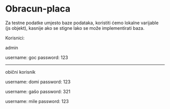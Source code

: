 # Obracun-placa

Za testne podatke umjesto baze podataka, koristiti ćemo lokalne varijable (js objekt), kasnije ako se stigne lako se može implementirati baza.

Korisnici:

admin

username: goc
password: 123

----------------

obični korisnik 

username: domi
password: 123

username: gašo
password: 321

username: mile
password: 123
